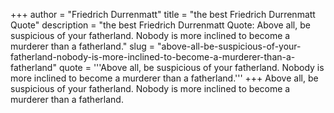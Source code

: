+++
author = "Friedrich Durrenmatt"
title = "the best Friedrich Durrenmatt Quote"
description = "the best Friedrich Durrenmatt Quote: Above all, be suspicious of your fatherland. Nobody is more inclined to become a murderer than a fatherland."
slug = "above-all-be-suspicious-of-your-fatherland-nobody-is-more-inclined-to-become-a-murderer-than-a-fatherland"
quote = '''Above all, be suspicious of your fatherland. Nobody is more inclined to become a murderer than a fatherland.'''
+++
Above all, be suspicious of your fatherland. Nobody is more inclined to become a murderer than a fatherland.
